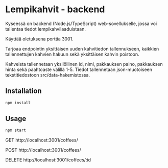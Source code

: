 # Lempikahvit - backend

Kyseessä on backend (Node.js/TypeScript) web-sovellukselle, jossa voi tallentaa tiedot lempikahvilaaduistaan.

Käyttää oletuksena porttia 3001.

Tarjoaa endpointin yksittäisen uuden kahvitiedon tallennukseen, kaikkien tallennettujen kahvien hakuun sekä yksittäisen kahvin poistoon. 

Kahveista tallennetaan yksilöllinen id, nimi, pakkauksen paino, pakkauksen hinta sekä paahtoaste välillä 1-5. Tiedot tallennetaan json-muotoiseen tekstitiedostoon src/data-hakemistossa.

## Installation

```bash
npm install
```

## Usage

```bash 
npm start
```
GET http://localhost:3001/coffees/

POST http://localhost:3001/coffees/

DELETE http://localhost:3001/coffees/:id

